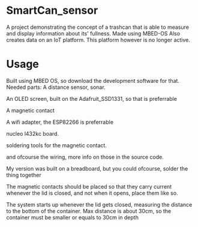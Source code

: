 # SmartCan_sensor
 A project demonstrating the concept of a trashcan that is able to measure and display information about its' fullness. Made using MBED-OS
 Also creates data on an IoT platform. This platform however is no longer active.
 
# Usage 
Built using MBED OS, so download the development software for that.
Needed parts:
A distance sensor, sonar.

An OLED screen, built on the Adafruit_SSD1331, so that is preferrable

A magnetic contact

A wifi adapter, the ESP82266 is preferrable

nucleo l432kc board.

soldering tools for the magnetic contact.

and ofcourse the wiring, more info on those in the source code.

My version was built on a breadboard, but you could ofcourse, solder the thing together

The magnetic contacts should be placed so that they carry current whenever the lid is closed, and not when it opens, place them like so.

The system starts up whenever the lid gets closed, measuring the distance to the bottom of the container. Max distance is about 30cm, so the container must be smaller or equals to 30cm in depth
